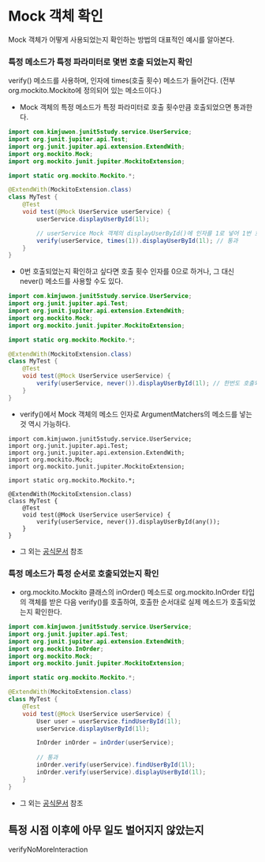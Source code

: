 # Mock 객체 확인
Mock 객체가 어떻게 사용되었는지 확인하는 방법의 대표적인 예시를 알아본다.

### 특정 메소드가 특정 파라미터로 몇번 호출 되었는지 확인
verify() 메소드를 사용하며, 인자에 times(호출 횟수) 메소드가 들어간다. (전부 org.mockito.Mockito에 정의되어 있는 메소드이다.) 

- Mock 객체의 특정 메소드가 특정 파라미터로 호출 횟수만큼 호출되었으면 통과한다.

```java
import com.kimjuwon.junit5study.service.UserService;
import org.junit.jupiter.api.Test;
import org.junit.jupiter.api.extension.ExtendWith;
import org.mockito.Mock;
import org.mockito.junit.jupiter.MockitoExtension;

import static org.mockito.Mockito.*;

@ExtendWith(MockitoExtension.class)
class MyTest {
    @Test
    void test(@Mock UserService userService) {
        userService.displayUserById(1l);

        // userService Mock 객체의 displayUserById()에 인자를 1로 넣어 1번 호출되었는지 확인
        verify(userService, times(1)).displayUserById(1l); // 통과
    }
}
``` 

- 0번 호출되었는지 확인하고 싶다면 호출 횟수 인자를 0으로 하거나, 그 대신 never() 메소드를 사용할 수도 있다.

```java
import com.kimjuwon.junit5study.service.UserService;
import org.junit.jupiter.api.Test;
import org.junit.jupiter.api.extension.ExtendWith;
import org.mockito.Mock;
import org.mockito.junit.jupiter.MockitoExtension;

import static org.mockito.Mockito.*;

@ExtendWith(MockitoExtension.class)
class MyTest {
    @Test
    void test(@Mock UserService userService) {
        verify(userService, never()).displayUserById(1l); // 한번도 호출되지 않았으므로 통과
    }
}
```

- verify()에서 Mock 객체의 메소드 인자로 ArgumentMatchers의 메소드를 넣는 것 역시 가능하다.

```
import com.kimjuwon.junit5study.service.UserService;
import org.junit.jupiter.api.Test;
import org.junit.jupiter.api.extension.ExtendWith;
import org.mockito.Mock;
import org.mockito.junit.jupiter.MockitoExtension;

import static org.mockito.Mockito.*;

@ExtendWith(MockitoExtension.class)
class MyTest {
    @Test
    void test(@Mock UserService userService) {
        verify(userService, never()).displayUserById(any());
    }
}
```

- 그 외는 [공식문서](https://javadoc.io/doc/org.mockito/mockito-core/latest/org/mockito/Mockito.html#exact_verification) 참조

### 특정 메소드가 특정 순서로 호출되었는지 확인
-  org.mockito.Mockito 클래스의 inOrder() 메소드로 org.mockito.InOrder 타입의 객체를 받은 다음 verify()를 호출하여, 호출한 순서대로 실제 메소드가 호출되었는지 확인한다.

```java
import com.kimjuwon.junit5study.service.UserService;
import org.junit.jupiter.api.Test;
import org.junit.jupiter.api.extension.ExtendWith;
import org.mockito.InOrder;
import org.mockito.Mock;
import org.mockito.junit.jupiter.MockitoExtension;

import static org.mockito.Mockito.*;

@ExtendWith(MockitoExtension.class)
class MyTest {
    @Test
    void test(@Mock UserService userService) {
        User user = userService.findUserById(1l);
        userService.displayUserById(1l);

        InOrder inOrder = inOrder(userService);
        
        // 통과
        inOrder.verify(userService).findUserById(1l); 
        inOrder.verify(userService).displayUserById(1l);
    }
}
```

- 그 외는 [공식문서](https://javadoc.io/doc/org.mockito/mockito-core/latest/org/mockito/Mockito.html#in_order_verification) 참조

## 특정 시점 이후에 아무 일도 벌어지지 않았는지
verifyNoMoreInteraction